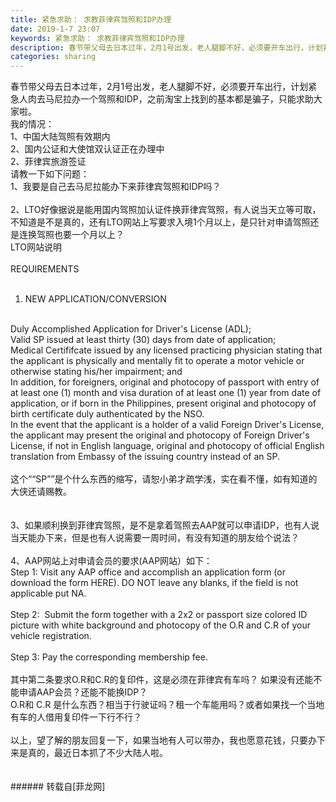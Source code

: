 ```yaml
---
title: 紧急求助： 求教菲律宾驾照和IDP办理
date: 2019-1-7 23:07
keywords: 紧急求助： 求教菲律宾驾照和IDP办理
description: 春节带父母去日本过年，2月1号出发，老人腿脚不好，必须要开车出行，计划紧急人肉去马尼拉办一个驾照和IDP，之前淘宝上找到的基本都是骗子，只能求助大家啦。我的情况： 1、中国大陆驾照有效期内2、国内公证和大使馆双认证正在办理中2、菲律宾旅游签证请教一下如下问题：1、我要是自己去马尼拉能办下来菲律宾驾照和IDP吗？2、LTO好像据说是能用国内驾照加认证件换菲律宾驾照，有人说当天立等可取，不知道是不是真的，还有LTO网站上写要求入境1个月以上，是只针对申请驾照还是连换驾照也要一个月以上？LTO网站说明REQUIREMENTS1. NEW APPLICATION/CONVERSIONDuly Accomplished Application for Driver's License (ADL);Valid SP issued at least thirty (30) days from date of application;Medical Certififcate issued by any licensed practicing physician stating that the applicant is physically and mentally fit to operate a motor vehicle or otherwise stating his/her impairment; andIn addition, for foreigners, original and photocopy of passport with entry of at least one (1) month and visa duration of at least one (1) year from date of application, or if born in the Philippines, present original and photocopy of birth certificate duly authenticated by the NSO.In the event that the applicant is a holder of a valid Foreign Driver's License, the applicant may present the original and photocopy of Foreign Driver's License, if not in English language, original and photocopy of official English translation from Embassy of the issuing country instead of an SP.这个““SP””是个什么东西的缩写，请恕小弟才疏学浅，实在看不懂，如有知道的大侠还请赐教。3、如果顺利换到菲律宾驾照，是不是拿着驾照去AAP就可以申请IDP，也有人说当天能办下来，但是也有人说需要一周时间，有没有知道的朋友给个说法？4、AAP网站上对申请会员的要求(AAP网站）如下： Step 1: Visit any AAP office and accomplish an application form (or download the form HERE). DO NOT leave any blanks, if the field is not applicable put NA.Step 2:  Submit the form together with a 2x2 or passport size colored ID picture with white background and photocopy of the O.R and C.R of your vehicle registration.Step 3: Pay the corresponding membership fee.其中第二条要求O.R和C.R的复印件，这是必须在菲律宾有车吗？ 如果没有还能不能申请AAP会员？还能不能换IDP？O.R和 C.R 是什么东西？相当于行驶证吗？租一个车能用吗？或者如果找一个当地有车的人借用复印件一下行不行？以上，望了解的朋友回复一下，如果当地有人可以带办，我也愿意花钱，只要办下来是真的，最近日本抓了不少大陆人啦。
categories: sharing
---
```

<td class="t_f" id="postmessage_2636850">

春节带父母去日本过年，2月1号出发，老人腿脚不好，必须要开车出行，计划紧急人肉去马尼拉办一个驾照和IDP，之前淘宝上找到的基本都是骗子，只能求助大家啦。<br/>
我的情况： <br/>
1、中国大陆驾照有效期内<br/>
2、国内公证和大使馆双认证正在办理中<br/>
2、菲律宾旅游签证<br/>
请教一下如下问题：<br/>
1、我要是自己去马尼拉能办下来菲律宾驾照和IDP吗？<br/>
<br/>
2、LTO好像据说是能用国内驾照加认证件换菲律宾驾照，有人说当天立等可取，不知道是不是真的，还有LTO网站上写要求入境1个月以上，是只针对申请驾照还是连换驾照也要一个月以上？<br/>
LTO网站说明<br/>
<br/>
REQUIREMENTS<br/>
<br/>
1. NEW APPLICATION/CONVERSION<br/>
<br/>
Duly Accomplished Application for Driver's License (ADL);<br/>
Valid SP issued at least thirty (30) days from date of application;<br/>
Medical Certififcate issued by any licensed practicing physician stating that the applicant is physically and mentally fit to operate a motor vehicle or otherwise stating his/her impairment; and<br/>
In addition, for foreigners, original and photocopy of passport with entry of at least one (1) month and visa duration of at least one (1) year from date of application, or if born in the Philippines, present original and photocopy of birth certificate duly authenticated by the NSO.<br/>
In the event that the applicant is a holder of a valid Foreign Driver's License, the applicant may present the original and photocopy of Foreign Driver's License, if not in English language, original and photocopy of official English translation from Embassy of the issuing country instead of an SP.<br/>
<br/>
这个““SP””是个什么东西的缩写，请恕小弟才疏学浅，实在看不懂，如有知道的大侠还请赐教。<br/>
<br/>
<br/>
3、如果顺利换到菲律宾驾照，是不是拿着驾照去AAP就可以申请IDP，也有人说当天能办下来，但是也有人说需要一周时间，有没有知道的朋友给个说法？<br/>
<br/>
4、AAP网站上对申请会员的要求(AAP网站）如下： <br/>
Step 1: Visit any AAP office and accomplish an application form (or download the form HERE). DO NOT leave any blanks, if the field is not applicable put NA.<br/>
<br/>
Step 2:  Submit the form together with a 2x2 or passport size colored ID picture with white background and photocopy of the O.R and C.R of your vehicle registration.<br/>
<br/>
Step 3: Pay the corresponding membership fee.<br/>
<br/>
其中第二条要求O.R和C.R的复印件，这是必须在菲律宾有车吗？ 如果没有还能不能申请AAP会员？还能不能换IDP？<br/>
O.R和 C.R 是什么东西？相当于行驶证吗？租一个车能用吗？或者如果找一个当地有车的人借用复印件一下行不行？<br/>
<br/>
以上，望了解的朋友回复一下，如果当地有人可以带办，我也愿意花钱，只要办下来是真的，最近日本抓了不少大陆人啦。<br/>
<br/>
<br/>
</td>
###### 转载自[菲龙网]